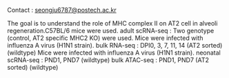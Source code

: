 Contact : seongju6787@postech.ac.kr

The goal is to understand the role of MHC complex II on AT2 cell in alveoli regeneration.C57BL/6 mice were used.
adult scRNA-seq : Two genotype (control, AT2 specific MHC2 KO) were used. Mice were infected with influenza A virus (H1N1 strain). 
bulk RNA-seq : DPI0, 3, 7, 11, 14 (AT2 sorted) (wildtype) Mice were infected with influenza A virus (H1N1 strain). 
neonatal scRNA-seq : PND1, PND7 (wildtype) 
bulk ATAC-seq : PND1, PND7 (AT2 sorted) (wildtype)
